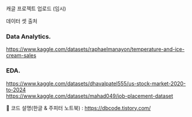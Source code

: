 캐글 프로젝트 업로드 (임시)

데이터 셋 출처  

### Data Analytics. <br>
https://www.kaggle.com/datasets/raphaelmanayon/temperature-and-ice-cream-sales

### EDA. <br>
https://www.kaggle.com/datasets/dhavalpatel555/us-stock-market-2020-to-2024 <br>
https://www.kaggle.com/datasets/mahad049/job-placement-dataset

🔭 코드 설명(한글 & 주피터 노트북) : https://dbcode.tistory.com/
